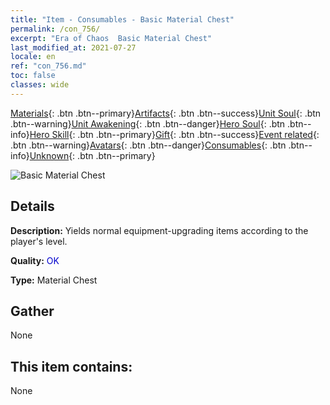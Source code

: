```yaml
---
title: "Item - Consumables - Basic Material Chest"
permalink: /con_756/
excerpt: "Era of Chaos  Basic Material Chest"
last_modified_at: 2021-07-27
locale: en
ref: "con_756.md"
toc: false
classes: wide
---
```

 [Materials](/Items/){: .btn .btn--primary}[Artifacts](/Items/Artifacts/){: .btn .btn--success}[Unit Soul](/Items/UnitSoul/){: .btn .btn--warning}[Unit Awakening](/Items/UnitAwakening/){: .btn .btn--danger}[Hero Soul](/Items/HeroSoul/){: .btn .btn--info}[Hero Skill](/Items/HeroSkill/){: .btn .btn--primary}[Gift](/Items/Gift/){: .btn .btn--success}[Event related](/Items/Events/){: .btn .btn--warning}[Avatars](/Items/Avatars/){: .btn .btn--danger}[Consumables](/Items/Consumables/){: .btn .btn--info}[Unknown](/Items/Unknown/){: .btn .btn--primary}

 ![Basic Material Chest](/images/t/i_304002.png)

## Details
 **Description:** Yields normal equipment-upgrading items according to the player's level.

 **Quality:** <span style="color: #0000CD">OK</span>

 **Type:** Material Chest

## Gather

  None

## This item contains:

  None

